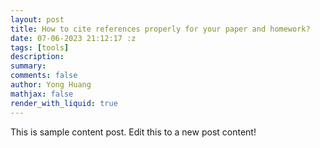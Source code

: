 ```yaml
---
layout: post
title: How to cite references properly for your paper and homework?
date: 07-06-2023 21:12:17 :z
tags: [tools]
description:
summary:
comments: false
author: Yong Huang
mathjax: false
render_with_liquid: true
---
```


This is sample content post.
Edit this to a new post content!
